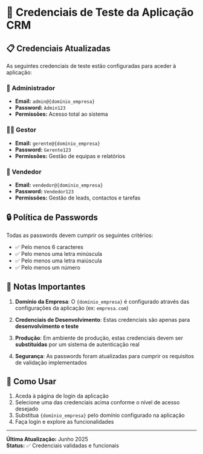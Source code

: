 # 🔐 Credenciais de Teste da Aplicação CRM

## 📋 Credenciais Atualizadas

As seguintes credenciais de teste estão configuradas para aceder à aplicação:

### **👑 Administrador**

- **Email:** `admin@{domínio_empresa}`
- **Password:** `Admin123`
- **Permissões:** Acesso total ao sistema

### **👨‍💼 Gestor**

- **Email:** `gerente@{domínio_empresa}`
- **Password:** `Gerente123`
- **Permissões:** Gestão de equipas e relatórios

### **💼 Vendedor**

- **Email:** `vendedor@{domínio_empresa}`
- **Password:** `Vendedor123`
- **Permissões:** Gestão de leads, contactos e tarefas

## 🔒 Política de Passwords

Todas as passwords devem cumprir os seguintes critérios:

- ✅ Pelo menos 6 caracteres
- ✅ Pelo menos uma letra minúscula
- ✅ Pelo menos uma letra maiúscula
- ✅ Pelo menos um número

## 📝 Notas Importantes

1. **Domínio da Empresa**: O `{domínio_empresa}` é configurado através das configurações da aplicação (ex: `empresa.com`)

2. **Credenciais de Desenvolvimento**: Estas credenciais são apenas para **desenvolvimento e teste**

3. **Produção**: Em ambiente de produção, estas credenciais devem ser **substituídas** por um sistema de autenticação real

4. **Segurança**: As passwords foram atualizadas para cumprir os requisitos de validação implementados

## 🚀 Como Usar

1. Aceda à página de login da aplicação
2. Selecione uma das credenciais acima conforme o nível de acesso desejado
3. Substitua `{domínio_empresa}` pelo domínio configurado na aplicação
4. Faça login e explore as funcionalidades

---

**Última Atualização:** Junho 2025  
**Status:** ✅ Credenciais validadas e funcionais
